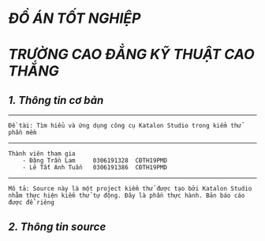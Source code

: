 # *ĐỒ ÁN TỐT NGHIỆP*
# *TRƯỜNG CAO ĐẲNG KỸ THUẬT CAO THẮNG*

## *1. Thông tin cơ bản*

<hr>

    Đề tài: Tìm hiểu và ứng dụng công cụ Katalon Studio trong kiểm thử phần mềm

<hr>

    Thành viên tham gia
        - Đặng Trần Lam     0306191328  CĐTH19PMD
        - Lê Tất Anh Tuấn   0306191386  CĐTH19PMD

<hr>

    Mô tả: Source này là một project kiểm thử được tạo bởi Katalon Studio nhằm thực hiện kiểm thử tự động. Đây là phần thực hành. Bản báo cáo được để riêng

## *2. Thông tin source*